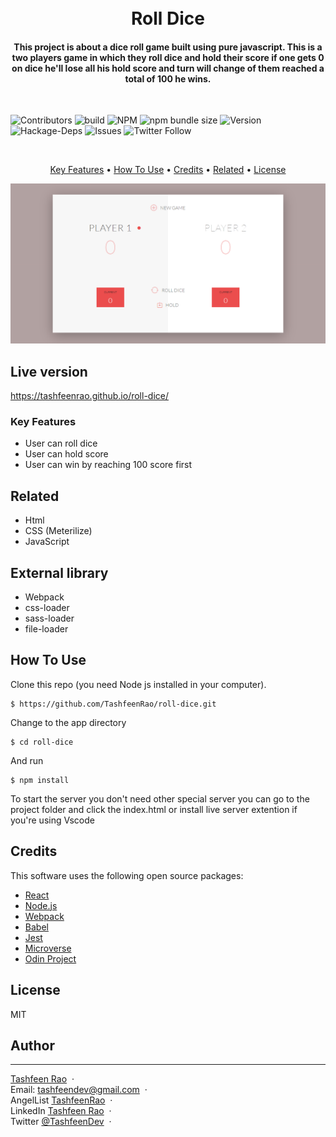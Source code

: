 <h1 align="center">
  <br>
    Roll Dice
  <br>
</h1>

<h4 align="center">This project is about a dice roll game built using pure javascript. This is a two players game in which they roll dice and hold their score if one gets 0 on dice he'll lose all his hold score and turn will change of them reached a total of 100 he wins.
</h4>
</br>

![Contributors](https://img.shields.io/badge/Contributor-Tashfeen-green)
![build](https://img.shields.io/badge/build-passing-green)
![NPM](https://img.shields.io/badge/NPM-14.01-green)
![npm bundle size](https://img.shields.io/bundlephobia/min/react?color=green)
![Version](https://img.shields.io/badge/version-1.0.0-green)
![Hackage-Deps](https://img.shields.io/hackage-deps/v/json)
![Issues](https://img.shields.io/badge/issues-0-green)
![Twitter Follow](https://img.shields.io/twitter/follow/TashfeenDev?label=Tashfeen&style=social)

</br>

<p align="center">
  <a href="#key-features">Key Features</a> •
  <a href="#how-to-use">How To Use</a> •
  <a href="#credits">Credits</a> •
  <a href="#related">Related</a> •
  <a href="#license">License</a>
</p>

<p align="center">
    <img src="final.png">
</p>

## Live version

https://tashfeenrao.github.io/roll-dice/

### Key Features

* User can roll dice
* User can hold score
* User can win by reaching 100 score first

## Related 
* Html
* CSS (Meterilize)
* JavaScript

## External library 

* Webpack
* css-loader
* sass-loader
* file-loader


## How To Use 
Clone this repo (you need Node js installed in your computer).
```
$ https://github.com/TashfeenRao/roll-dice.git
```

 Change to the app directory 
 
 ```
$ cd roll-dice
 ```

   And run 

```
$ npm install 
```

To start the server you don't need other special server you can go to the project folder and click the index.html or install live server extention if you're using Vscode

## Credits

This software uses the following open source packages:

- [React](https://React.org/)
- [Node.js](https://nodejs.org/)
- [Webpack](https://webpack.js.org/)
- [Babel](https://babeljs.io/)
- [Jest](https://jestjs.io/)
- [Microverse](http://microverse.org/)
- [Odin Project](https://www.theodinproject.com/)

## License

MIT

## Author
---
[Tashfeen Rao](https://tashfeenrao.github.io/personal-portfolio/) &nbsp;&middot;&nbsp;
</br>
Email: tashfeendev@gmail.com &nbsp;&middot;&nbsp;
</br>
AngelList [TashfeenRao](https://angel.co/u/tashfeen-rao) &nbsp;&middot;&nbsp;
</br>
LinkedIn [Tashfeen Rao](https://www.linkedin.com/in/tashfeen-rao/) &nbsp;&middot;&nbsp;
</br>
Twitter [@TashfeenDev](https://twitter.com/TashfeenDev) &nbsp;&middot;&nbsp; 
